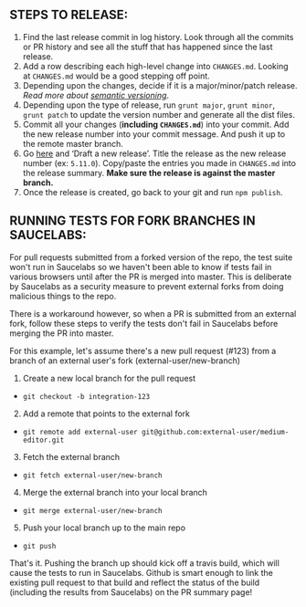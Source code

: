 ## STEPS TO RELEASE:

1. Find the last release commit in log history. Look through all the commits or PR history and see all the stuff that has happened since the last release.
2. Add a row describing each high-level change into `CHANGES.md`. Looking at `CHANGES.md` would be a good stepping off point.
3. Depending upon the changes, decide if it is a major/minor/patch release. _Read more about [semantic versioning](http://semver.org/)_.
4. Depending upon the type of release, run `grunt major`, `grunt minor`, `grunt patch` to update the version number and generate all the dist files.
5. Commit all your changes (**including `CHANGES.md`**) into your commit. Add the new release number into your commit message. And push it up to the remote master branch.
6. Go [here](https://github.com/yabwe/medium-editor/releases) and ‘Draft a new release’. Title the release as the new release number (ex: `5.11.0`). Copy/paste the entries you made in `CHANGES.md` into the release summary. **Make sure the release is against the master branch.**
7. Once the release is created, go back to your git and run `npm publish`.


## RUNNING TESTS FOR FORK BRANCHES IN SAUCELABS:

For pull requests submitted from a forked version of the repo, the test suite won't run in Saucelabs so we haven't been able to know if tests fail in various browsers until after the PR is merged into master.  This is deliberate by Saucelabs as a security measure to prevent external forks from doing malicious things to the repo.

There is a workaround however, so when a PR is submitted from an external fork, follow these steps to verify the tests don't fail in Saucelabs before merging the PR into master.

For this example, let's assume there's a new pull request (#123) from a branch of an external user's fork (external-user/new-branch)

1. Create a new local branch for the pull request
  * ```git checkout -b integration-123```
2. Add a remote that points to the external fork
  * ```git remote add external-user git@github.com:external-user/medium-editor.git```
3. Fetch the external branch
  * ```git fetch external-user/new-branch```
4. Merge the external branch into your local branch
  * ```git merge external-user/new-branch```
5. Push your local branch up to the main repo
  * ```git push```

That's it.  Pushing the branch up should kick off a travis build, which will cause the tests to run in Saucelabs.  Github is smart enough to link the existing pull request to that build and reflect the status of the build (including the results from Saucelabs) on the PR summary page!


